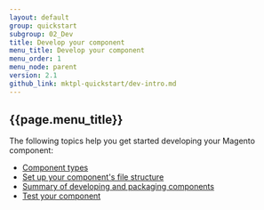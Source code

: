 ```yaml
---
layout: default
group: quickstart
subgroup: 02_Dev
title: Develop your component
menu_title: Develop your component
menu_order: 1
menu_node: parent
version: 2.1
github_link: mktpl-quickstart/dev-intro.md
---
```


## {{page.menu_title}}

The following topics help you get started developing your Magento component:

*	<a href="{{page.baseurl}}mktpl-quickstart/dev-modtypes.html">Component types</a>
*	<a href="{{page.baseurl}}mktpl-quickstart/dev-filesys.html">Set up your component's file structure</a>
*	<a href="{{page.baseurl}}mktpl-quickstart/dev-summary.html">Summary of developing and packaging components</a>
*	<a href="{{page.baseurl}}mktpl-quickstart/dev-test.html">Test your component</a>


